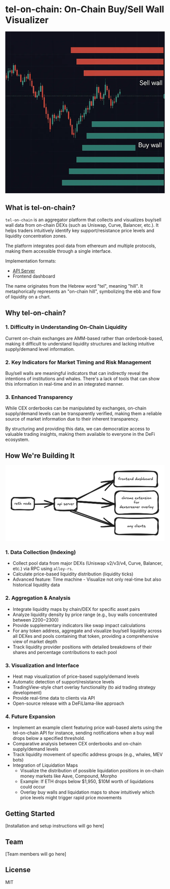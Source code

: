 # tel-on-chain: On-Chain Buy/Sell Wall Visualizer

![tel-on-chain header image](./assets/tel-on-chain.png)

## What is tel-on-chain?

`tel-on-chain` is an aggregator platform that collects and visualizes buy/sell wall data from on-chain DEXs (such as Uniswap, Curve, Balancer, etc.). It helps traders intuitively identify key support/resistance price levels and liquidity concentration zones.

The platform integrates pool data from ethereum and multiple protocols, making them accessible through a single interface.

Implementation formats:

- [API Server](./API_V1.md)
- Frontend dashboard

The name originates from the Hebrew word "tel", meaning "hill". It metaphorically represents an "on-chain hill", symbolizing the ebb and flow of liquidity on a chart.

## Why tel-on-chain?

### 1. Difficulty in Understanding On-Chain Liquidity

Current on-chain exchanges are AMM-based rather than orderbook-based, making it difficult to understand liquidity structures and lacking intuitive supply/demand level information.

### 2. Key Indicators for Market Timing and Risk Management

Buy/sell walls are meaningful indicators that can indirectly reveal the intentions of institutions and whales. There's a lack of tools that can show this information in real-time and in an integrated manner.

### 3. Enhanced Transparency

While CEX orderbooks can be manipulated by exchanges, on-chain supply/demand levels can be transparently verified, making them a reliable source of market information due to their inherent transparency.

By structuring and providing this data, we can democratize access to valuable trading insights, making them available to everyone in the DeFi ecosystem.

## How We're Building It

![diagram](./assets/diagram.png)

### 1. Data Collection (Indexing)

- Collect pool data from major DEXs (Uniswap v2/v3/v4, Curve, Balancer, etc.) via RPC using `alloy-rs`.
- Calculate price-based liquidity distribution (liquidity ticks)
- Advanced feature: Time machine - Visualize not only real-time but also historical liquidity data

### 2. Aggregation & Analysis

- Integrate liquidity maps by chain/DEX for specific asset pairs
- Analyze liquidity density by price range (e.g., buy walls concentrated between $2200-$2300)
- Provide supplementary indicators like swap impact calculations
- For any token address, aggregate and visualize buy/sell liquidity across all DEXes and pools containing that token, providing a comprehensive view of market depth
- Track liquidity provider positions with detailed breakdowns of their shares and percentage contributions to each pool

### 3. Visualization and Interface

- Heat map visualization of price-based supply/demand levels
- Automatic detection of support/resistance levels
- TradingView-style chart overlay functionality (to aid trading strategy development)
- Provide real-time data to clients via API
- Open-source release with a DeFiLlama-like approach

### 4. Future Expansion

- Implement an example client featuring price wall-based alerts using the tel-on-chain API for instance, sending notifications when a buy wall drops below a specified threshold.
- Comparative analysis between CEX orderbooks and on-chain supply/demand levels
- Track liquidity movement of specific address groups (e.g., whales, MEV bots)
- Integration of Liquidation Maps
  - Visualize the distribution of possible liquidation positions in on-chain money markets like Aave, Compound, Morpho
  - Example: If ETH drops below $1,950, $10M worth of liquidations could occur
  - Overlay buy walls and liquidation maps to show intuitively which price levels might trigger rapid price movements

## Getting Started

[Installation and setup instructions will go here]

## Team

[Team members will go here]

## License

MIT
